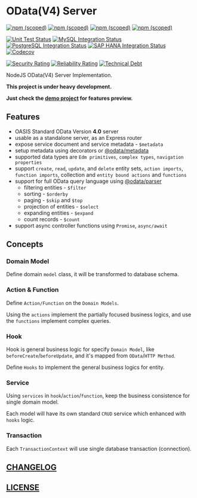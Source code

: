 # OData(V4) Server

[![npm (scoped)](https://img.shields.io/npm/v/@odata/server?label=@odata/server)](https://www.npmjs.com/package/@odata/server)
[![npm (scoped)](https://img.shields.io/npm/v/@odata/client?label=@odata/client)](https://www.npmjs.com/package/@odata/client)
[![npm (scoped)](https://img.shields.io/npm/v/@odata/parser?label=@odata/parser)](https://www.npmjs.com/package/@odata/parser)
[![npm (scoped)](https://img.shields.io/npm/v/@odata/metadata?label=@odata/metadata)](https://www.npmjs.com/package/@odata/metadata)

[![Unit Test Status](https://img.shields.io/github/workflow/status/Soontao/odata-v4-server/unittest?label=nodejs/sqlite/sqljs)](https://github.com/Soontao/odata-v4-server/actions?query=workflow%3Aunittest)
[![MySQL Integration Status](https://img.shields.io/github/workflow/status/Soontao/odata-v4-server/unittest-with-mysql?label=mysql)](https://github.com/Soontao/odata-v4-server/actions?query=workflow%3Aunittest-with-mysql)
[![PostgreSQL Integration Status](https://img.shields.io/github/workflow/status/Soontao/odata-v4-server/unittest-with-pg?label=postgres)](https://github.com/Soontao/odata-v4-server/actions?query=workflow%3Aunittest-with-pg)
[![SAP HANA Integration Status](https://img.shields.io/github/workflow/status/Soontao/odata-v4-server/unittest-with-hana?label=hana)](https://github.com/Soontao/odata-v4-server/actions?query=workflow%3Aunittest-with-hana)
[![Codecov](https://codecov.io/gh/Soontao/odata-v4-server/branch/master/graph/badge.svg)](https://codecov.io/gh/Soontao/odata-v4-server)

[![Security Rating](https://sonarcloud.io/api/project_badges/measure?project=Soontao_odata-v4-server&metric=security_rating)](https://sonarcloud.io/dashboard?id=Soontao_odata-v4-server)
[![Reliability Rating](https://sonarcloud.io/api/project_badges/measure?project=Soontao_odata-v4-server&metric=reliability_rating)](https://sonarcloud.io/dashboard?id=Soontao_odata-v4-server)
[![Technical Debt](https://sonarcloud.io/api/project_badges/measure?project=Soontao_odata-v4-server&metric=sqale_index)](https://sonarcloud.io/dashboard?id=Soontao_odata-v4-server)

NodeJS OData(V4) Server Implementation.

**This project is under heavy development.**

**Just check the [demo project](https://github.com/Soontao/odata-v4-server-demo) for features preview.**

## Features

* OASIS Standard OData Version **4.0** server
* usable as a standalone server, as an Express router
* expose service document and service metadata - `$metadata`
* setup metadata using decorators or [@odata/metadata](https://github.com/Soontao/odata-v4-metadata)
* supported data types are `Edm primitives`, `complex types`, `navigation properties`
* support `create`, `read`, `update`, and `delete` entity sets, `action imports`, `function imports`, collection and `entity bound actions` and `functions`
* support for full OData query language using [@odata/parser](https://github.com/Soontao/odata-v4-parser)
  * filtering entities - `$filter`
  * sorting - `$orderby`
  * paging - `$skip` and `$top`
  * projection of entities - `$select`
  * expanding entities - `$expand`
  * count records - `$count`
* support async controller functions using `Promise`, `async/await`

## Concepts

### Domain Model

Define domain `model` class, it will be transformed to database schema.

### Action & Function

Define `Action/Function` on the `Domain Models`.

Using the `actions` implement the partially focused business logics, and use the `functions` implement complex queries.

### Hook

Hook is general business logic for specify `Domain Model`, like `beforeCreate`/`beforeUpdate`, and it's mapped from `OData`/`HTTP Method`.

Define `Hooks` to implement the general business logics for entity.

### Service

Using `services` in `hook`/`action`/`function`, keep the business consistence for single domain model.

Each model will have its own standard `CRUD` service which enhanced with `hooks` logic.

### Transaction

Each `TransactionContext` will use single database transaction (connection).

## [CHANGELOG](./CHANGELOG.md)

## [LICENSE](./LICENSE)